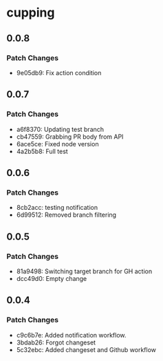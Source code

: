 # cupping

## 0.0.8

### Patch Changes

- 9e05db9: Fix action condition

## 0.0.7

### Patch Changes

- a6f8370: Updating test branch
- cb47559: Grabbing PR body from API
- 6ace5ce: Fixed node version
- 4a2b5b8: Full test

## 0.0.6

### Patch Changes

- 8cb2acc: testing notification
- 6d99512: Removed branch filtering

## 0.0.5

### Patch Changes

- 81a9498: Switching target branch for GH action
- dcc49d0: Empty change

## 0.0.4

### Patch Changes

- c9c6b7e: Added notification workflow.
- 3bdab26: Forgot changeset
- 5c32ebc: Added changeset and Github workflow
